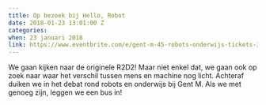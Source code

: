 ```yaml
---
title: Op bezoek bij Hello, Robot
date: 2018-01-23 13:01:00 Z
categories:
when: 23 januari 2018
link: https://www.eventbrite.com/e/gent-m-45-robots-onderwijs-tickets-39290076677
---
```


We gaan kijken naar de originele R2D2! Maar niet enkel dat, we gaan ook op zoek naar waar het verschil tussen mens en machine nog licht. Achteraf duiken we in het debat rond robots en onderwijs bij Gent M. Als we met genoeg zijn, leggen we een bus in!
